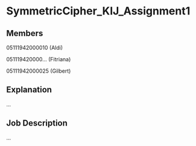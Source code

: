 # SymmetricCipher_KIJ_Assignment1


## Members

05111942000010 (Aldi)

051119420000... (Fitriana)

05111942000025 (Gilbert)

## Explanation

...

## Job Description

...
